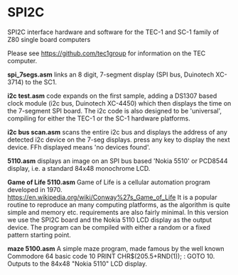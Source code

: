 # SPI2C
SPI2C interface hardware and software for the TEC-1 and SC-1 family of Z80 single board computers

Please see https://github.com/tec1group for information on the TEC computer.

**spi_7segs.asm** links an 8 digit, 7-segment display (SPI bus, Duinotech XC-3714) to the SC1. 

**i2c test.asm** code expands on the first sample, adding a DS1307 based clock module (i2c bus, Duinotech XC-4450) which then displays the time on the 7-segment SPI board. The i2c code is also designed to be 'universal', compiling for either the TEC-1 or the SC-1 hardware platforms.

**i2c bus scan.asm** scans the entire i2c bus and displays the address of any detected i2c device on the 7-seg displays. press any key to display the next device. FFh displayed means 'no devices found'.

**5110.asm** displays an image on an SPI bus based 'Nokia 5510' or PCD8544 display, i.e. a standard 84x48 monochrome LCD.

**Game of Life 5110.asm** Game of Life is a cellular automation program developed in 1970. https://en.wikipedia.org/wiki/Conway%27s_Game_of_Life It is a popular routine to reproduce an many computing platforms, as the algorithm is quite simple and memory etc. requirements are also fairly minimal. In this version we use the SPI2C board and the Nokia 5110 LCD display as the output device. The program can be compiled with either a random or a fixed pattern starting point.

**maze 5100.asm** A simple maze program, made famous by the well known Commodore 64 basic code 10 PRINT CHR$(205.5+RND(1)); : GOTO 10. Outputs to the 84x48 "Nokia 5110" LCD display.
